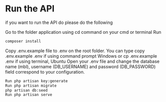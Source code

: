 # Run the API
if you want to run the API do please do the following


Go to the folder application using cd command on your cmd or terminal
Run 
```bash
composer install
```

Copy .env.example file to .env on the root folder. You can type copy .env.example .env if using command prompt Windows or cp .env.example .env if using terminal, Ubuntu
Open your .env file and change the database name (mbl), username (DB_USERNAME) and password (DB_PASSWORD) field correspond to your configuration.

```bash
Run php artisan key:generate
Run php artisan migrate
php artisan db:seed
Run php artisan serve
```
